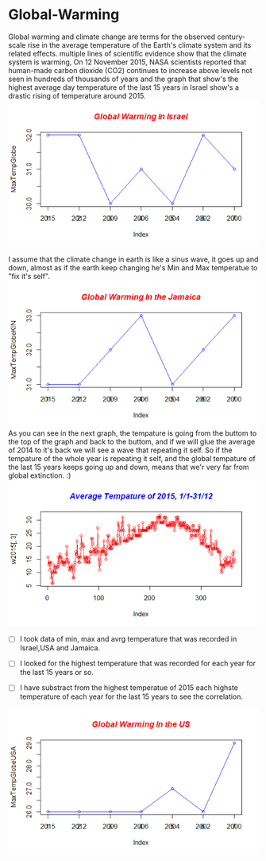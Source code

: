 # Global-Warming

Global warming and climate change are terms for the observed century-scale rise in the average temperature of the Earth's climate system and its related effects.
multiple lines of scientific evidence show that the climate system is warming,  On 12 November 2015, NASA scientists reported that human-made carbon dioxide (CO2) continues to increase above levels not seen in hundreds of thousands of years and the graph that show's the highest average day temperature of the last 15 years in Israel show's a drastic rising of temperature around 2015.
![alt tag](PlotGlobalWarmingIL.png)

I assume that the climate change in earth is like a sinus wave, it goes up and down, almost as if the earth keep changing he's Min and Max temperatue to "fix it's self".
![alt tag](PlotGlobalWarmingKIN.png)<br>
As you can see in the next graph, the tempature is going from the buttom to the top of the graph and back to the buttom, and if we will glue the average of 2014 to it's back we will see a wave that repeating it self.
So if the tempature of the whole year is repeating it self, and the global tempature of the last 15 years keeps going up and down, means that we'r very far from global extinction. :)
![alt tag](PlotAverage2015.png)

- [ ] I took data of min, max and avrg temperature that was recorded in Israel,USA and Jamaica.
- [ ] I looked for the highest temperature that was recorded for each year for the last 15 years or so.
- [ ] I have substract from the highest temperatue of 2015 each highste temperature of each year for the last 15 years to see the correlation.


![alt tag](PlotGlobalWarmingUS.png)


